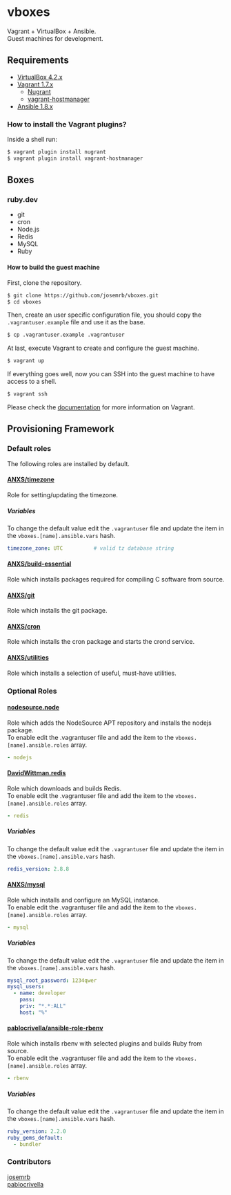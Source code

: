 # vboxes
Vagrant + VirtualBox + Ansible.  
Guest machines for development.

## Requirements
- [VirtualBox 4.2.x](https://www.virtualbox.org)
- [Vagrant 1.7.x](https://vagrantup.com)
  - [Nugrant](https://github.com/maoueh/nugrant)
  - [vagrant-hostmanager](https://github.com/smdahlen/vagrant-hostmanager)
- [Ansible 1.8.x](http://www.ansible.com)

### How to install the Vagrant plugins?
Inside a shell run:
```sh
$ vagrant plugin install nugrant
$ vagrant plugin install vagrant-hostmanager
```

## Boxes
### ruby.dev
- git
- cron
- Node.js
- Redis
- MySQL
- Ruby

#### How to build the guest machine
First, clone the repository.
```sh
$ git clone https://github.com/josemrb/vboxes.git
$ cd vboxes
```

Then, create an user specific configuration file, you should copy the `.vagrantuser.example` file and use it as the base.
```sh
$ cp .vagrantuser.example .vagrantuser
```

At last, execute Vagrant to create and configure the guest machine.
```sh
$ vagrant up
```

If everything goes well, now you can SSH into the guest machine to have access to a shell.
```sh
$ vagrant ssh
```

Please check the [documentation](http://docs.vagrantup.com/v2/) for more information on Vagrant.

## Provisioning Framework
### Default roles
The following roles are installed by default.

#### [ANXS/timezone](https://github.com/ANXS/timezone)
Role for setting/updating the timezone.
##### Variables
To change the default value edit the `.vagrantuser` file and update the item in the `vboxes.[name].ansible.vars` hash.
```yaml
timezone_zone: UTC          # valid tz database string
```

#### [ANXS/build-essential](https://github.com/ANXS/build-essential)
Role which installs packages required for compiling C software from source.

#### [ANXS/git](https://github.com/ANXS/git)
Role which installs the git package.

#### [ANXS/cron](https://github.com/ANXS/cron)
Role which installs the cron package and starts the crond service.

#### [ANXS/utilities](https://github.com/ANXS/utilities)
Role which installs a selection of useful, must-have utilities.

### Optional Roles
#### [nodesource.node](https://github.com/nodesource/ansible-nodejs-role)
Role which adds the NodeSource APT repository and installs the nodejs package.  
To enable edit the .vagrantuser file and add the item to the `vboxes.[name].ansible.roles` array.
```yaml
- nodejs
```

#### [DavidWittman.redis](https://github.com/nodesource/ansible-nodejs-role)
Role which downloads and builds Redis.  
To enable edit the .vagrantuser file and add the item to the `vboxes.[name].ansible.roles` array.
```yaml
- redis
```
##### Variables
To change the default value edit the `.vagrantuser` file and update the item in the `vboxes.[name].ansible.vars` hash.
```yaml
redis_version: 2.8.8
```

#### [ANXS/mysql](https://github.com/ANXS/mysql)
Role which installs and configure an MySQL instance.  
To enable edit the .vagrantuser file and add the item to the `vboxes.[name].ansible.roles` array.
```yaml
- mysql
```
##### Variables
To change the default value edit the `.vagrantuser` file and update the item in the `vboxes.[name].ansible.vars` hash.
```yaml
mysql_root_password: 1234qwer
mysql_users:
  - name: developer
    pass: 
    priv: "*.*:ALL"
    host: "%"
```

#### [pablocrivella/ansible-role-rbenv](https://github.com/pablocrivella/ansible-role-rbenv)
Role which installs rbenv with selected plugins and builds Ruby from source.  
To enable edit the .vagrantuser file and add the item to the `vboxes.[name].ansible.roles` array.
```yaml
- rbenv
```
##### Variables
To change the default value edit the `.vagrantuser` file and update the item in the `vboxes.[name].ansible.vars` hash.
```yaml
ruby_version: 2.2.0
ruby_gems_default:
  - bundler
```

### Contributors
[josemrb](https://github.com/josemrb)  
[pablocrivella](https://github.com/pablocrivella)
